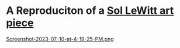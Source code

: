 # A Reproduciton of a [Sol LeWitt art piece](https://www.thecollector.com/who-is-sol-lewitt-more-than-a-minimalist/)

[Screenshot-2023-07-10-at-4-19-25-PM.png](https://postimg.cc/pmW1XXdT)